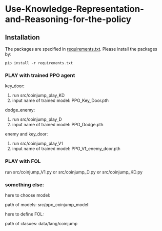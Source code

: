 # Use-Knowledge-Representation-and-Reasoning-for-the-policy


## Installation
The packages are specified in [requirements.txt](./requirements.txt). Please install the packages by:
```
pip install -r requirements.txt
```

### PLAY with trained PPO agent
key_door:
1. run src/coinjump_play_KD 
2. input name of trained model: PPO_Key_Door.pth   

dodge_enemy:
1. run src/coinjump_play_D 
2. input name of trained model: PPO_Dodge.pth   

enemy and key_door:
1. run src/coinjump_play_V1 
2. input name of trained model: PPO_V1_enemy_door.pth 

### PLAY with FOL

run src/coinjump_V1.py 
or  src/coinjump_D.py
or  src/coinjump_KD.py

### something else:
here to choose model:

path of models: src/ppo_coinjump_model


here to define FOL:

path of clasues: data/lang/coinjump
